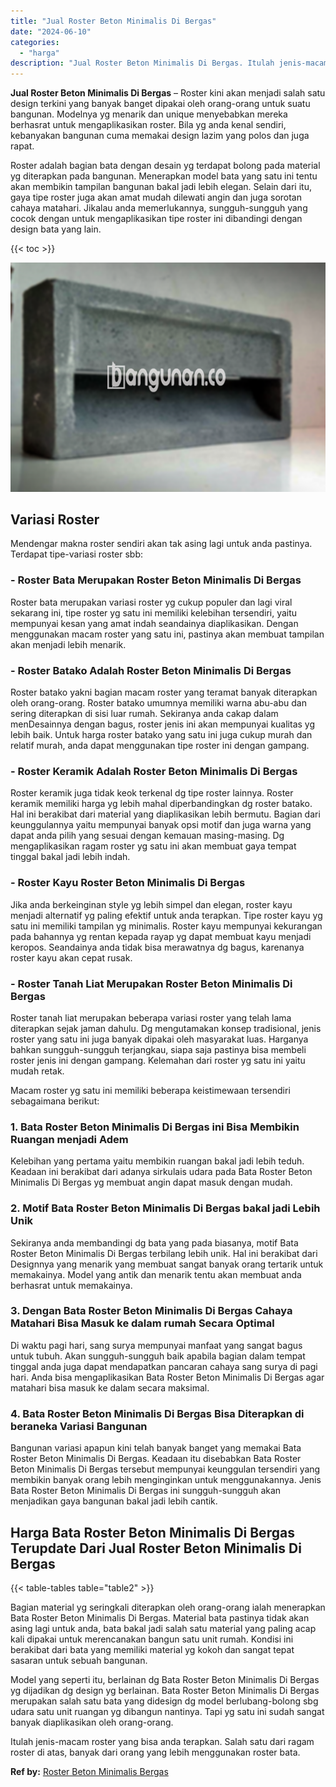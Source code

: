 ```yaml
---
title: "Jual Roster Beton Minimalis Di Bergas"
date: "2024-06-10"
categories: 
  - "harga"
description: "Jual Roster Beton Minimalis Di Bergas. Itulah jenis-macam roster yang bisa anda terapkan. Salah satu dari ragam roster di atas, banyak dari orang yang lebih..."
---
```


**Jual Roster Beton Minimalis Di Bergas** – Roster kini akan menjadi salah satu design terkini yang banyak banget dipakai oleh orang-orang untuk suatu bangunan. Modelnya yg menarik dan unique menyebabkan mereka berhasrat untuk mengaplikasikan roster. Bila yg anda kenal sendiri, kebanyakan bangunan cuma memakai design lazim yang polos dan juga rapat.

Roster adalah bagian bata dengan desain yg terdapat bolong pada material yg diterapkan pada bangunan. Menerapkan model bata yang satu ini tentu akan membikin tampilan bangunan bakal jadi lebih elegan. Selain dari itu, gaya tipe roster juga akan amat mudah dilewati angin dan juga sorotan cahaya matahari. Jikalau anda memerlukannya, sungguh-sungguh yang cocok dengan untuk mengaplikasikan tipe roster ini dibandingi dengan design bata yang lain.

{{< toc >}}

![Jual Roster Beton Minimalis Di Bergas](/images/bata-roster-minimalis-17.png)

## Variasi Roster

Mendengar makna roster sendiri akan tak asing lagi untuk anda pastinya. Terdapat tipe-variasi roster sbb:

### \- Roster Bata Merupakan Roster Beton Minimalis Di Bergas

Roster bata merupakan variasi roster yg cukup populer dan lagi viral sekarang ini, tipe roster yg satu ini memiliki kelebihan tersendiri, yaitu mempunyai kesan yang amat indah seandainya diaplikasikan. Dengan menggunakan macam roster yang satu ini, pastinya akan membuat tampilan akan menjadi lebih menarik.

### \- Roster Batako Adalah Roster Beton Minimalis Di Bergas

Roster batako yakni bagian macam roster yang teramat banyak diterapkan oleh orang-orang. Roster batako umumnya memiliki warna abu-abu dan sering diterapkan di sisi luar rumah. Sekiranya anda cakap dalam menDesainnya dengan bagus, roster jenis ini akan mempunyai kualitas yg lebih baik. Untuk harga roster batako yang satu ini juga cukup murah dan relatif murah, anda dapat menggunakan tipe roster ini dengan gampang.

### \- Roster Keramik Adalah Roster Beton Minimalis Di Bergas

Roster keramik juga tidak keok terkenal dg tipe roster lainnya. Roster keramik memiliki harga yg lebih mahal diperbandingkan dg roster batako. Hal ini berakibat dari material yang diaplikasikan lebih bermutu. Bagian dari keunggulannya yaitu mempunyai banyak opsi motif dan juga warna yang dapat anda pilih yang sesuai dengan kemauan masing-masing. Dg mengaplikasikan ragam roster yg satu ini akan membuat gaya tempat tinggal bakal jadi lebih indah.

### \- Roster Kayu Roster Beton Minimalis Di Bergas

Jika anda berkeinginan style yg lebih simpel dan elegan, roster kayu menjadi alternatif yg paling efektif untuk anda terapkan. Tipe roster kayu yg satu ini memiliki tampilan yg minimalis. Roster kayu mempunyai kekurangan pada bahannya yg rentan kepada rayap yg dapat membuat kayu menjadi keropos. Seandainya anda tidak bisa merawatnya dg bagus, karenanya roster kayu akan cepat rusak.

### \- Roster Tanah Liat Merupakan Roster Beton Minimalis Di Bergas

Roster tanah liat merupakan beberapa variasi roster yang telah lama diterapkan sejak jaman dahulu. Dg mengutamakan konsep tradisional, jenis roster yang satu ini juga banyak dipakai oleh masyarakat luas. Harganya bahkan sungguh-sungguh terjangkau, siapa saja pastinya bisa membeli roster jenis ini dengan gampang. Kelemahan dari roster yg satu ini yaitu mudah retak.

Macam roster yg satu ini memiliki beberapa keistimewaan tersendiri sebagaimana berikut:

### 1\. Bata Roster Beton Minimalis Di Bergas ini Bisa Membikin Ruangan menjadi Adem

Kelebihan yang pertama yaitu membikin ruangan bakal jadi lebih teduh. Keadaan ini berakibat dari adanya sirkulais udara pada Bata Roster Beton Minimalis Di Bergas yg membuat angin dapat masuk dengan mudah.

### 2\. Motif Bata Roster Beton Minimalis Di Bergas bakal jadi Lebih Unik

Sekiranya anda membandingi dg bata yang pada biasanya, motif Bata Roster Beton Minimalis Di Bergas terbilang lebih unik. Hal ini berakibat dari Designnya yang menarik yang membuat sangat banyak orang tertarik untuk memakainya. Model yang antik dan menarik tentu akan membuat anda berhasrat untuk memakainya.

### 3\. Dengan Bata Roster Beton Minimalis Di Bergas Cahaya Matahari Bisa Masuk ke dalam rumah Secara Optimal

Di waktu pagi hari, sang surya mempunyai manfaat yang sangat bagus untuk tubuh. Akan sungguh-sungguh baik apabila bagian dalam tempat tinggal anda juga dapat mendapatkan pancaran cahaya sang surya di pagi hari. Anda bisa mengaplikasikan Bata Roster Beton Minimalis Di Bergas agar matahari bisa masuk ke dalam secara maksimal.

### 4\. Bata Roster Beton Minimalis Di Bergas Bisa Diterapkan di beraneka Variasi Bangunan

Bangunan variasi apapun kini telah banyak banget yang memakai Bata Roster Beton Minimalis Di Bergas. Keadaan itu disebabkan Bata Roster Beton Minimalis Di Bergas tersebut mempunyai keunggulan tersendiri yang membikin banyak orang lebih menginginkan untuk menggunakannya. Jenis Bata Roster Beton Minimalis Di Bergas ini sungguh-sungguh akan menjadikan gaya bangunan bakal jadi lebih cantik.

## Harga Bata Roster Beton Minimalis Di Bergas Terupdate Dari Jual Roster Beton Minimalis Di Bergas

{{< table-tables table="table2" >}}

Bagian material yg seringkali diterapkan oleh orang-orang ialah menerapkan Bata Roster Beton Minimalis Di Bergas. Material bata pastinya tidak akan asing lagi untuk anda, bata bakal jadi salah satu material yang paling acap kali dipakai untuk merencanakan bangun satu unit rumah. Kondisi ini berakibat dari bata yang memiliki material yg kokoh dan sangat tepat sasaran untuk sebuah bangunan.

Model yang seperti itu, berlainan dg Bata Roster Beton Minimalis Di Bergas yg dijadikan dg design yg berlainan. Bata Roster Beton Minimalis Di Bergas merupakan salah satu bata yang didesign dg model berlubang-bolong sbg udara satu unit ruangan yg dibangun nantinya. Tapi yg satu ini sudah sangat banyak diaplikasikan oleh orang-orang.

Itulah jenis-macam roster yang bisa anda terapkan. Salah satu dari ragam roster di atas, banyak dari orang yang lebih menggunakan roster bata.

**Ref by:** [Roster Beton Minimalis Bergas](https://id.wikipedia.org/wiki/Roster)
